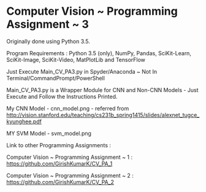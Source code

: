 # Computer Vision ~ Programming Assignment ~ 3


Originally done using Python 3.5.

Program Requirements : Python 3.5 (only), NumPy, Pandas, SciKit-Learn, SciKit-Image, SciKit-Video, MatPlotLib and TensorFlow

Just Execute Main_CV_PA3.py in Spyder/Anaconda ~ Not In Terminal/CommandPrompt/PowerShell

Main_CV_PA3.py is a Wrapper Module for CNN and Non-CNN Models - Just Execute and Follow the Instructions Printed.

My CNN Model - cnn_model.png - referred from http://vision.stanford.edu/teaching/cs231b_spring1415/slides/alexnet_tugce_kyunghee.pdf

MY SVM Model - svm_model.png

Link to other Programming Assignments : 

Computer Vision ~ Programming Assignment ~ 1 : https://github.com/GirishKumarK/CV_PA_1

Computer Vision ~ Programming Assignment ~ 2 : https://github.com/GirishKumarK/CV_PA_2
